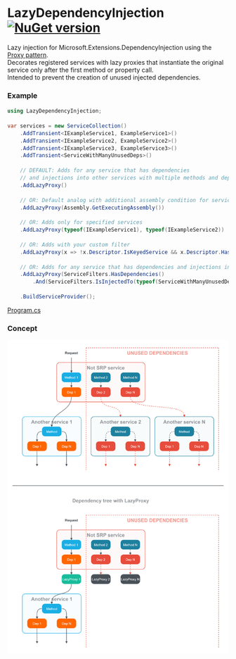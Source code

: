 # LazyDependencyInjection [![NuGet version](https://badge.fury.io/nu/LazyDependencyInjection.svg?105)](http://badge.fury.io/nu/LazyDependencyInjection)
Lazy injection for Microsoft.Extensions.DependencyInjection using the [Proxy pattern](https://en.wikipedia.org/wiki/Proxy_pattern).\
Decorates registered services with lazy proxies that instantiate the original service only after the first method or property call.\
Intended to prevent the creation of unused injected dependencies.

### Example
```C#
using LazyDependencyInjection;

var services = new ServiceCollection()
    .AddTransient<IExampleService1, ExampleService1>()
    .AddTransient<IExampleService2, ExampleService2>()
    .AddTransient<IExampleService3, ExampleService3>()
    .AddTransient<ServiceWithManyUnusedDeps>()
     
    // DEFAULT: Adds for any service that has dependencies 
    // and injections into other services with multiple methods and dependencies
    .AddLazyProxy()
    
    // OR: Default analog with additional assembly condition for services
    .AddLazyProxy(Assembly.GetExecutingAssembly())

    // OR: Adds only for specified services
    .AddLazyProxy(typeof(IExampleService1), typeof(IExampleService2))
    
    // OR: Adds with your custom filter
    .AddLazyProxy(x => !x.Descriptor.IsKeyedService && x.Descriptor.HasDependenciesCountGreaterThan(0))

    // OR: Adds for any service that has dependencies and injections into specific services
    .AddLazyProxy(ServiceFilters.HasDependencies()
        .And(ServiceFilters.IsInjectedTo(typeof(ServiceWithManyUnusedDeps))))

    .BuildServiceProvider();
```

[Program.cs](https://github.com/mustaddon/LazyDependencyInjection/blob/main/Example/Program.cs)

### Concept
<!-- ![](https://raw.githubusercontent.com/mustaddon/LazyDependencyInjection/master/dgrm.png) -->
[<img src="https://raw.githubusercontent.com/mustaddon/LazyDependencyInjection/master/dgrm.png" />](https://app.dgrm.net/?u=https://raw.githubusercontent.com/mustaddon/LazyDependencyInjection/master/dgrm.png)
